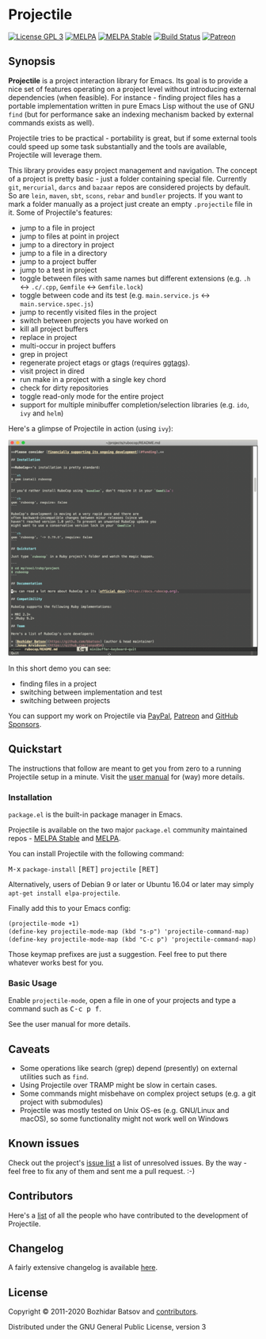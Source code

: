 # Projectile

[![License GPL 3][badge-license]](http://www.gnu.org/licenses/gpl-3.0.txt)
[![MELPA](http://melpa.org/packages/projectile-badge.svg)](http://melpa.org/#/projectile)
[![MELPA Stable](http://stable.melpa.org/packages/projectile-badge.svg)](http://stable.melpa.org/#/projectile)
[![Build Status](https://travis-ci.org/bbatsov/projectile.png?branch=master)](https://travis-ci.org/bbatsov/projectile)
[![Patreon](https://img.shields.io/badge/patreon-donate-orange.svg)](https://www.patreon.com/bbatsov)

## Synopsis

**Projectile** is a project interaction library for Emacs. Its goal is to
provide a nice set of features operating on a project level without
introducing external dependencies (when feasible). For instance -
finding project files has a portable implementation written in pure
Emacs Lisp without the use of GNU `find` (but for performance sake an
indexing mechanism backed by external commands exists as well).

Projectile tries to be practical - portability is great, but if some
external tools could speed up some task substantially and the tools
are available, Projectile will leverage them.

This library provides easy project management and navigation. The
concept of a project is pretty basic - just a folder containing
special file. Currently `git`, `mercurial`, `darcs` and `bazaar` repos
are considered projects by default. So are `lein`, `maven`, `sbt`,
`scons`, `rebar` and `bundler` projects. If you want to mark a folder
manually as a project just create an empty `.projectile` file in
it. Some of Projectile's features:

* jump to a file in project
* jump to files at point in project
* jump to a directory in project
* jump to a file in a directory
* jump to a project buffer
* jump to a test in project
* toggle between files with same names but different extensions (e.g. `.h` <-> `.c/.cpp`, `Gemfile` <-> `Gemfile.lock`)
* toggle between code and its test (e.g. `main.service.js` <-> `main.service.spec.js`)
* jump to recently visited files in the project
* switch between projects you have worked on
* kill all project buffers
* replace in project
* multi-occur in project buffers
* grep in project
* regenerate project etags or gtags (requires [ggtags](https://github.com/leoliu/ggtags)).
* visit project in dired
* run make in a project with a single key chord
* check for dirty repositories
* toggle read-only mode for the entire project
* support for multiple minibuffer completion/selection libraries (e.g. `ido`, `ivy` and `helm`)

Here's a glimpse of Projectile in action (using `ivy`):

![Projectile Demo](doc/modules/ROOT/assets/images/projectile-demo.gif)

In this short demo you can see:

* finding files in a project
* switching between implementation and test
* switching between projects

You can support my work on Projectile via
 [PayPal](https://www.paypal.me/bbatsov),
 [Patreon](https://www.patreon.com/bbatsov) and
 [GitHub Sponsors](https://github.com/sponsors/bbatsov).

## Quickstart

The instructions that follow are meant to get you from zero to a running Projectile setup
in a minute.  Visit the
[user manual](https://docs.projectile.mx) for (way) more
details.

### Installation

`package.el` is the built-in package manager in Emacs.

Projectile is available on the two major `package.el` community
maintained repos -
[MELPA Stable](http://stable.melpa.org)
and [MELPA](http://melpa.org).

You can install Projectile with the following command:

<kbd>M-x</kbd> `package-install` <kbd>[RET]</kbd> `projectile` <kbd>[RET]</kbd>

Alternatively, users of Debian 9 or later or Ubuntu 16.04 or later may
simply `apt-get install elpa-projectile`.

Finally add this to your Emacs config:

```elisp
(projectile-mode +1)
(define-key projectile-mode-map (kbd "s-p") 'projectile-command-map)
(define-key projectile-mode-map (kbd "C-c p") 'projectile-command-map)
```

Those keymap prefixes are just a suggestion. Feel free to put there whatever works best for you.

### Basic Usage

Enable `projectile-mode`, open a file in one of your projects and type a command such as <kbd>C-c p f</kbd>.

See the user manual for more details.

## Caveats

* Some operations like search (grep) depend (presently) on external
  utilities such as `find`.
* Using Projectile over TRAMP might be slow in certain cases.
* Some commands might misbehave on complex project setups (e.g. a git project with submodules)
* Projectile was mostly tested on Unix OS-es (e.g. GNU/Linux and macOS), so some functionality might not work well on Windows

## Known issues

Check out the project's
[issue list](https://github.com/bbatsov/projectile/issues?sort=created&direction=desc&state=open)
a list of unresolved issues. By the way - feel free to fix any of them
and sent me a pull request. :-)

## Contributors

Here's a [list](https://github.com/bbatsov/projectile/contributors) of all the people who have contributed to the
development of Projectile.

## Changelog

A fairly extensive changelog is available [here](CHANGELOG.md).

[badge-license]: https://img.shields.io/badge/license-GPL_3-green.svg

## License

Copyright © 2011-2020 Bozhidar Batsov and
[contributors](https://github.com/bbatsov/projectile/contributors).

Distributed under the GNU General Public License, version 3
